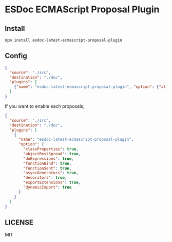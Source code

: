 # ESDoc ECMAScript Proposal Plugin
## Install
```
npm install esdoc-latest-ecmascript-proposal-plugin
```

## Config
```json
{
  "source": "./src",
  "destination": "./doc",
  "plugins": [
    {"name": "esdoc-latest-ecmascript-proposal-plugin", "option": {"all": true}}
  ]
}
```

If you want to enable each proposals,
```json
{
  "source": "./src",
  "destination": "./doc",
  "plugins": [
    {
      "name": "esdoc-latest-ecmascript-proposal-plugin",
      "option": {
        "classProperties": true,
        "objectRestSpread": true,
        "doExpressions": true,
        "functionBind": true,
        "functionSent": true,
        "asyncGenerators": true,
        "decorators": true,
        "exportExtensions": true,
        "dynamicImport": true
      }
    }
  ]
}
```

## LICENSE
MIT

